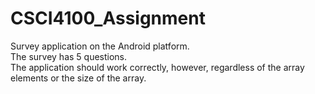 # CSCI4100_Assignment

Survey application on the Android platform. <br>
The survey has 5 questions. <br>
The application should work correctly, however, regardless of the array elements or the size of the array.<br>
